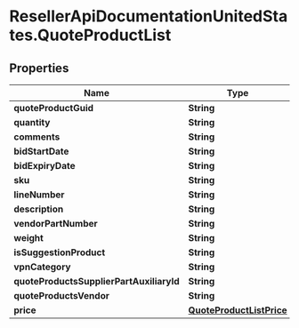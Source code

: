 # ResellerApiDocumentationUnitedStates.QuoteProductList

## Properties

Name | Type | Description | Notes
------------ | ------------- | ------------- | -------------
**quoteProductGuid** | **String** |  | [optional] 
**quantity** | **String** |  | [optional] 
**comments** | **String** |  | [optional] 
**bidStartDate** | **String** |  | [optional] 
**bidExpiryDate** | **String** |  | [optional] 
**sku** | **String** |  | [optional] 
**lineNumber** | **String** |  | [optional] 
**description** | **String** |  | [optional] 
**vendorPartNumber** | **String** |  | [optional] 
**weight** | **String** |  | [optional] 
**isSuggestionProduct** | **String** |  | [optional] 
**vpnCategory** | **String** |  | [optional] 
**quoteProductsSupplierPartAuxiliaryId** | **String** |  | [optional] 
**quoteProductsVendor** | **String** |  | [optional] 
**price** | [**QuoteProductListPrice**](QuoteProductListPrice.md) |  | [optional] 


